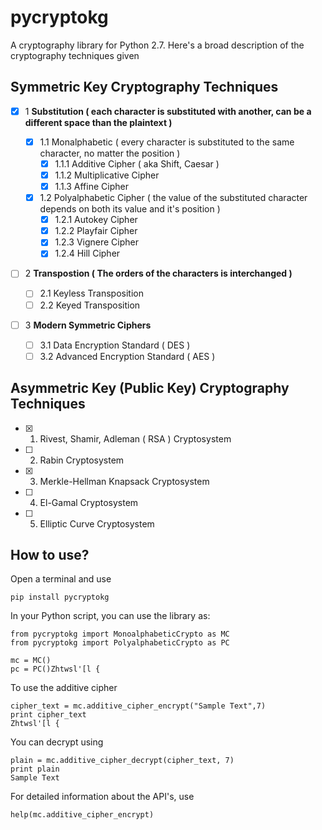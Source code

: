 # pycryptokg
A cryptography library for Python 2.7.
Here's a broad description of the cryptography techniques given
## Symmetric Key  Cryptography Techniques ##
 - [x] 1 **Substitution ( each character is substituted with another, can be a different space than the plaintext )**
 
   - [x] 1.1 Monalphabetic ( every character is substituted to the same character, no matter the position )
     - [x] 1.1.1 Additive Cipher ( aka Shift, Caesar )
     - [x] 1.1.2 Multiplicative Cipher
     - [x] 1.1.3 Affine Cipher
     
   - [x] 1.2 Polyalphabetic Cipher ( the value of the substituted character depends on both its value and it's position )
     - [x] 1.2.1 Autokey Cipher
     - [x] 1.2.2 Playfair Cipher
     - [x] 1.2.3 Vignere Cipher
     - [x] 1.2.4 Hill Cipher
     
 - [ ] 2 **Transpostion ( The orders of the characters is interchanged )**
     - [ ] 2.1 Keyless Transposition
     - [ ] 2.2 Keyed Transposition
   
 - [ ] 3 **Modern Symmetric Ciphers**
     - [ ] 3.1 Data Encryption Standard ( DES )
     - [ ] 3.2 Advanced Encryption Standard ( AES )
   
## Asymmetric Key (Public Key) Cryptography Techniques ##
 - [x] 1. Rivest, Shamir, Adleman ( RSA ) Cryptosystem
 - [ ] 2. Rabin Cryptosystem
 - [x] 3. Merkle-Hellman Knapsack Cryptosystem
 - [ ] 4. El-Gamal Cryptosystem
 - [ ] 5. Elliptic Curve Cryptosystem
 
## How to use?
Open a terminal and use
 ``` 
 pip install pycryptokg
 ```
 In your Python script, you can use the library as:

 ```
 from pycryptokg import MonoalphabeticCrypto as MC
 from pycryptokg import PolyalphabeticCrypto as PC
 
 mc = MC()
 pc = PC()Zhtwsl'[l {
 
 ```
 To use the additive cipher
 ```
 cipher_text = mc.additive_cipher_encrypt("Sample Text",7)
 print cipher_text
 Zhtwsl'[l {
 ```
 You can decrypt using
 ```
 plain = mc.additive_cipher_decrypt(cipher_text, 7)
 print plain
 Sample Text
 ```
 
 For detailed information about the API's, use
 ```
 help(mc.additive_cipher_encrypt)
 ```
 

